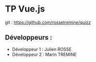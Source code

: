 # TP Vue.js 

git : https://github.com/rossetremine/quizz

## Développeurs :
- Développeur 1 : Julien ROSSE
- Développeur 2 : Marin TREMINE
